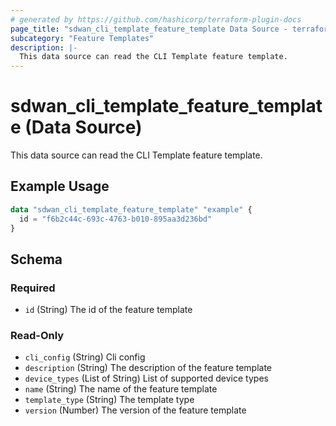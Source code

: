 ```yaml
---
# generated by https://github.com/hashicorp/terraform-plugin-docs
page_title: "sdwan_cli_template_feature_template Data Source - terraform-provider-sdwan"
subcategory: "Feature Templates"
description: |-
  This data source can read the CLI Template feature template.
---
```


# sdwan_cli_template_feature_template (Data Source)

This data source can read the CLI Template feature template.

## Example Usage

```terraform
data "sdwan_cli_template_feature_template" "example" {
  id = "f6b2c44c-693c-4763-b010-895aa3d236bd"
}
```

<!-- schema generated by tfplugindocs -->
## Schema

### Required

- `id` (String) The id of the feature template

### Read-Only

- `cli_config` (String) Cli config
- `description` (String) The description of the feature template
- `device_types` (List of String) List of supported device types
- `name` (String) The name of the feature template
- `template_type` (String) The template type
- `version` (Number) The version of the feature template


